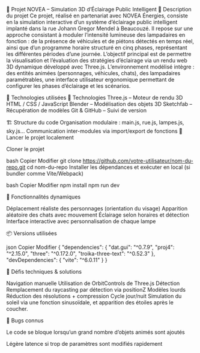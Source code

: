 🌃 Projet NOVEA – Simulation 3D d’Éclairage Public Intelligent
📜 Description du projet
Ce projet, réalisé en partenariat avec NOVEA Énergies, consiste en la simulation interactive d’un système d’éclairage public intelligent implanté dans la rue Johann Gregor Mendel à Beaucouzé.
Il repose sur une approche consistant à moduler l’intensité lumineuse des lampadaires en fonction :
de la présence de véhicules et de piétons détectés en temps réel,
ainsi que d’un programme horaire structuré en cinq phases, représentant les différentes périodes d’une journée.
L’objectif principal est de permettre la visualisation et l’évaluation des stratégies d’éclairage via un rendu web 3D dynamique développé avec Three.js. L’environnement modélisé intègre :
des entités animées (personnages, véhicules, chats),
des lampadaires paramétrables,
une interface utilisateur ergonomique permettant de configurer les phases d’éclairage et les scénarios.

🧰 Technologies utilisées
🔧 Technologies
Three.js – Moteur de rendu 3D
HTML / CSS / JavaScript
Blender – Modélisation des objets 3D
Sketchfab – Récupération de modèles
Git & GitHub – Suivi de version

🏗️ Structure du code
Organisation modulaire :
main.js, rue.js, lampes.js, sky.js...
Communication inter-modules via import/export de fonctions
🚀 Lancer le projet localement

Cloner le projet

bash
Copier
Modifier
git clone https://github.com/votre-utilisateur/nom-du-repo.git
cd nom-du-repo
Installer les dépendances et exécuter en local (si bundler comme Vite/Webpack)

bash
Copier
Modifier
npm install
npm run dev

🚶 Fonctionnalités dynamiques

Déplacement réaliste des personnages (orientation du visage)
Apparition aléatoire des chats avec mouvement
Éclairage selon horaires et détection
Interface interactive avec personnalisation de chaque lampe

📦 Versions utilisées 

json
Copier
Modifier
{
  "dependencies": {
    "dat.gui": "^0.7.9",
    "proj4": "^2.15.0",
    "three": "^0.172.0",
    "troika-three-text": "^0.52.3"
  },
  "devDependencies": {
    "vite": "^6.0.11"
  }
}

🧪 Défis techniques & solutions

Navigation manuelle	Utilisation de OrbitControls de Three.js
Détection	Remplacement du raycasting par détection via positionZ
Modèles lourds	Réduction des résolutions + compression
Cycle jour/nuit	Simulation du soleil via une fonction sinusoïdale, et apparition des étoiles après le coucher.

🐞 Bugs connus

Le code se bloque lorsqu’un grand nombre d’objets animés sont ajoutés

Légère latence si trop de paramètres sont modifiés rapidement

